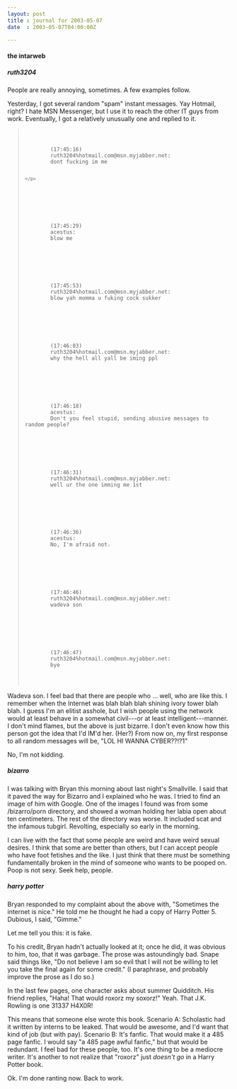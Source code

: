 ```yaml
---
layout: post
title : journal for 2003-05-07
date  : 2003-05-07T04:00:00Z

---
```

<h4>the intarweb</h4><h5>ruth3204</h5>People are really annoying, sometimes.  A few examples follow.

Yesterday, I got several random "spam" instant messages.  Yay Hotmail, right? I hate MSN Messenger, but I use it to reach the other IT guys from work. Eventually, I got a relatively unusually one and replied to it.

<blockquote class='chat'>
<pre><code>	<p>
		(17:45:16)
		<span class='u0'>ruth3204%hotmail.com@msn.myjabber.net:</span>
		dont fucking im me
	
	</p>
</code></pre>
<pre><code>	<p>
		(17:45:29)
		<span class='u1'>acestus:</span>
		blow me
	</p>
</code></pre>
<pre><code>	<p>
		(17:45:53)
		<span class='u0'>ruth3204%hotmail.com@msn.myjabber.net:</span>
		blow yah momma u fuking cock sukker
	</p>
</code></pre>
<pre><code>	<p>
		(17:46:03)
		<span class='u0'>ruth3204%hotmail.com@msn.myjabber.net:</span>
		why the hell all yall be iming ppl
	</p>
</code></pre>
<pre><code>	<p>
		(17:46:18)
		<span class='u1'>acestus:</span>
		Don't you feel stupid, sending abusive messages to random people?
	</p>
</code></pre>
<pre><code>	<p>
		(17:46:31)
		<span class='u0'>ruth3204%hotmail.com@msn.myjabber.net:</span>
		well ur the one imming me 1st
	</p>
</code></pre>
<pre><code>	<p>
		(17:46:36)
		<span class='u1'>acestus:</span>
		No, I'm afraid not.
	</p>
</code></pre>
<pre><code>	<p>
		(17:46:46)
		<span class='u0'>ruth3204%hotmail.com@msn.myjabber.net:</span>
		wadeva son
	</p>
</code></pre>
<pre><code>	<p>
		(17:46:47)
		<span class='u0'>ruth3204%hotmail.com@msn.myjabber.net:</span>
		bye
	</p>
</code></pre>

</blockquote>

Wadeva son.  I feel bad that there are people who ... well, who are like this. I remember when the Internet was blah blah blah shining ivory tower blah blah. I guess I'm an elitist asshole, but I wish people using the network would at least behave in a somewhat civil---or at least intelligent---manner.  I don't mind flames, but the above is just bizarre.  I don't even know how this person got the idea that I'd IM'd her.  (Her?)  From now on, my first response to all random messages will be, "LOL HI WANNA CYBER??!?1"

No, I'm not kidding.<h5>bizarro</h5>I was talking with Bryan this morning about last night's Smallville.  I said that it paved the way for Bizarro and I explained who he was.  I tried to find an image of him with Google.  One of the images I found was from some /bizarro/porn directory, and showed a woman holding her labia open about ten centimeters.  The rest of the directory was worse.  It included scat and the infamous tubgirl.  Revolting, especially so early in the morning.

I can live with the fact that some people are weird and have weird sexual desires.  I think that some are better than others, but I can accept people who have foot fetishes and the like.  I just think that there must be something fundamentally broken in the mind of someone who wants to be pooped on.  Poop is not sexy.  Seek help, people.<h5>harry potter</h5>Bryan responded to my complaint about the above with, "Sometimes the internet is nice."  He told me he thought he had a copy of Harry Potter 5.  Dubious, I said, "Gimme."

Let me tell you this:  it is fake.

To his credit, Bryan hadn't actually looked at it; once he did, it was obvious to him, too, that it was garbage.  The prose was astoundingly bad.  Snape said things like, "Do not believe I am so evil that I will not be willing to let you take the final again for some credit."  (I paraphrase, and probably improve the prose as I do so.)

In the last few pages, one character asks about summer Quidditch.  His friend replies, "Haha!  That would roxorz my soxorz!"  Yeah.  That J.K. Rowling is one 31337 H4X0R!

This means that someone else wrote this book.  Scenario A: Scholastic had it written by interns to be leaked.  That would be awesome, and I'd want that kind of job (but with pay).  Scenario B: It's fanfic.  That would make it a 485 page fanfic.  I would say "a 485 page awful fanfic," but that would be redundant.  I feel bad for these people, too.  It's one thing to be a mediocre writer.  It's another to not realize that "roxorz" just <em>doesn't go</em> in a Harry Potter book.

Ok.  I'm done ranting now.  Back to work.


